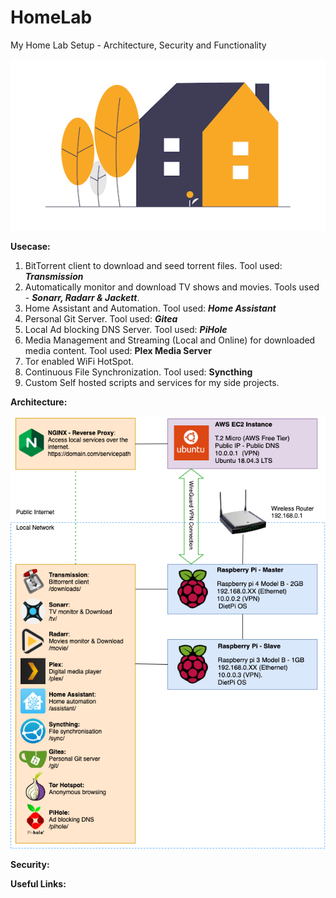 # HomeLab
My Home Lab Setup - Architecture, Security and Functionality 

![HomeLab-Logo](images/logo.png)

**Usecase:**
1. BitTorrent client to download and seed torrent files. Tool used: ***Transmission***
2. Automatically monitor and download TV shows and movies. Tools used - ***Sonarr, Radarr & Jackett***.
3. Home Assistant and Automation. Tool used: ***Home Assistant***
4. Personal Git Server. Tool used: ***Gitea***
5. Local Ad blocking DNS Server. Tool used: ***PiHole***
6. Media Management and Streaming (Local and Online) for downloaded media content. Tool used: **Plex Media Server**
7. Tor enabled WiFi HotSpot.
8. Continuous File Synchronization. Tool used: **Syncthing** 
9. Custom Self hosted scripts and services for my side projects.
 

**Architecture:** 

![Architecture](images/architecture.png)

**Security:**

**Useful Links:**
